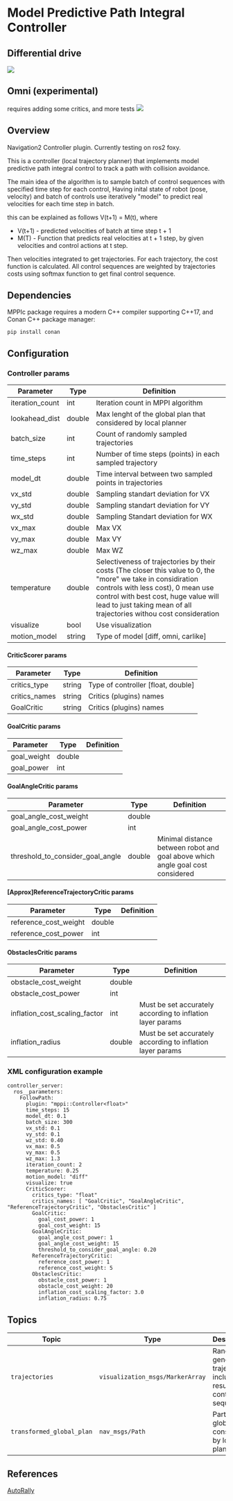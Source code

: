 # Model Predictive Path Integral Controller

## Differential drive  
![](.resources/demo-diff.gif)

## Omni (experimental)
requires adding some critics, and more tests
![](.resources/demo-omni.gif)

## Overview

Navigation2 Controller plugin. Currently testing on ros2 foxy.

This is a controller (local trajectory planner) that implements model predictive 
path integral control to track a path with collision avoidance. 

The main idea of the algorithm is to sample batch of control sequences with specified time step for each control, 
Having inital state of robot (pose, velocity) and batch of controls use iteratively "model" to predict real velocities for each time step in batch.

this can be explained as follows V(t+1) = M(t), where 
  - V(t+1) - predicted velocities of batch at time step t + 1
  - M(T) - Function that predicts real velocities at t + 1 step, by given velocities and control actions at t step.

Then velocities integrated to get trajectories. For each trajectory, the cost function is calculated. 
All control sequences are weighted by trajectories costs using softmax function to get final control sequence.

## Dependencies 
MPPIc package requires a modern C++ compiler supporting C++17, and Conan C++ package manager:
```
pip install conan
```

## Configuration

### Controller params
 Parameter                         | Type   | Definition                                                                                                   |
| ---------------               | ------ | -----------------------------------------------------------------------------------------------------------                                                                                                                                                       |
| iteration_count               | int    | Iteration count in MPPI algorithm                                                                                                                                                                                                                                 |
| lookahead_dist                | double | Max lenght of the global plan that considered by local planner                                                                                                                                                                                                    |
| batch_size                    | int    | Count of randomly sampled trajectories                                                                                                                                                                                                                            |
| time_steps                    | int    | Number of time steps (points) in each sampled trajectory                                                                                                                                                                                                          |
| model_dt                      | double | Time interval between two sampled points in trajectories                                                                                                                                                                                                          |
| vx_std                        | double | Sampling standart deviation for VX
| vy_std                        | double | Sampling standart deviation for VY
| wx_std                        | double | Sampling Standart deviation for WX
| vx_max                        | double | Max VX
| vy_max                        | double | Max VY
| wz_max                        | double | Max WZ
| temperature                   | double | Selectiveness of trajectories by their costs (The closer this value to 0, the "more" we take in considiration controls with less cost), 0 mean use control with best cost, huge value will lead to just taking mean of all trajectories withou cost consideration |
| visualize                     | bool   | Use visualization                                                                                                                                                                                                                                                 |
| motion_model                  | string | Type of model [diff, omni, carlike]                                                                                                                                                                                                                               |

#### CriticScorer params

 Parameter                   | Type   | Definition                                                                                                  |
| --------------- | ------ | ----------------------------------------------------------------------------------------------------------- |
| critics_type    | string | Type of controller [float, double]                                                                          |
| critics_names   | string | Critics (plugins) names
| GoalCritic      | string | Critics (plugins) names

#### GoalCritic params
 Parameter                   | Type   | Definition                                                                                                  |
| --------------- | ------ | ----------------------------------------------------------------------------------------------------------- |
| goal_weight     | double |                                                                                                             |
| goal_power      | int    |                                                                                                             |

#### GoalAngleCritic params
 Parameter                   | Type   | Definition                                                                                                  |
| ---------------        | ------ | ----------------------------------------------------------------------------------------------------------- |
| goal_angle_cost_weight | double |                                                                                                             |
| goal_angle_cost_power  | int    |                                                                                                             |
| threshold_to_consider_goal_angle | double | Minimal distance between robot and goal above which angle goal cost considered                                                                                                                                                                                    |

#### [Approx]ReferenceTrajectoryCritic params
 Parameter                   | Type   | Definition                                                                                                  |
| --------------- | ------ | ----------------------------------------------------------------------------------------------------------- |
| reference_cost_weight            | double |                                                                                                                                                                                                                                                                   |
| reference_cost_power             | int    |                                                                                                                                                                                                                                                                   |

#### ObstaclesCritic params
 Parameter                   | Type   | Definition                                                                                                  |
| ---------------               | ------ | ----------------------------------------------------------------------------------------------------------- |
| obstacle_cost_weight          | double |                                                                                                             |
| obstacle_cost_power           | int    |                                                                                                             |
| inflation_cost_scaling_factor | int    | Must be set accurately according to inflation layer params                                                  |
| inflation_radius              | double | Must be set accurately according to inflation layer params                                                  |



### XML configuration example
```
controller_server:
  ros__parameters:
    FollowPath:
      plugin: "mppi::Controller<float>"
      time_steps: 15
      model_dt: 0.1
      batch_size: 300
      vx_std: 0.1
      vy_std: 0.1
      wz_std: 0.40
      vx_max: 0.5
      vy_max: 0.5
      wz_max: 1.3
      iteration_count: 2
      temperature: 0.25
      motion_model: "diff"
      visualize: true
      CriticScorer:
        critics_type: "float"
        critics_names: [ "GoalCritic", "GoalAngleCritic", "ReferenceTrajectoryCritic", "ObstaclesCritic" ]
        GoalCritic:
          goal_cost_power: 1
          goal_cost_weight: 15
        GoalAngleCritic:
          goal_angle_cost_power: 1
          goal_angle_cost_weight: 15 
          threshold_to_consider_goal_angle: 0.20
        ReferenceTrajectoryCritic:
          reference_cost_power: 1
          reference_cost_weight: 5
        ObstaclesCritic:
          obstacle_cost_power: 1
          obstacle_cost_weight: 20
          inflation_cost_scaling_factor: 3.0
          inflation_radius: 0.75
```

## Topics

| Topic                     | Type                             | Description                                                           |
|---------------------------|----------------------------------|-----------------------------------------------------------------------|
| `trajectories`            | `visualization_msgs/MarkerArray` | Randomly generated trajectories, including resulting control sequence |
| `transformed_global_plan` | `nav_msgs/Path`                  | Part of global plan considered by local planner                       |

## References
[AutoRally](https://github.com/AutoRally/autorally)
